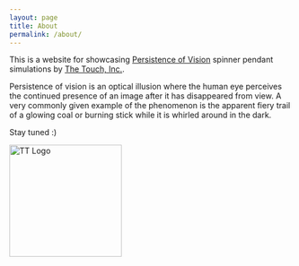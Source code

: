 ```yaml
---
layout: page
title: About
permalink: /about/
---
```


This is a website for showcasing [Persistence of Vision](https://www.masterclass.com/articles/persistence-of-vision-explained) spinner pendant simulations by [The Touch, Inc.](https://www.the-touch.com).

Persistence of vision is an optical illusion where the human eye perceives the continued presence of an image after it has disappeared from view. A very commonly given example of the phenomenon is the apparent fiery trail of a glowing coal or burning stick while it is whirled around in the dark.

Stay tuned :)

<img src="/p53dModelViewer/TTLogo-transparentbackground.png" alt="TT Logo" width="200" height="200" title="Logo for The Touch, Inc.">
